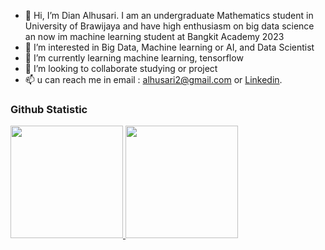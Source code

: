- 👋 Hi, I’m Dian Alhusari. I am an undergraduate Mathematics student in University of Brawijaya and have high enthusiasm on big data science an now im machine learning student at Bangkit Academy 2023
- 👀 I’m interested in Big Data, Machine learning or AI, and Data Scientist
- 🌱 I’m currently learning machine learning, tensorflow 
- 💞️ I’m looking to collaborate studying or project
- 📫 u can reach me in email : alhusari2@gmail.com or [Linkedin](https://www.linkedin.com/in/dianalhusari/).

### Github Statistic
<p align="left">
<a href="https://github.com/alhusari2">
  <img height="180em" src="https://github-readme-stats-eight-theta.vercel.app/api?username=alhusari2&show_icons=true&theme=algolia&include_all_commits=true&count_private=true"/>
  <img height="180em" src="https://github-readme-stats-eight-theta.vercel.app/api/top-langs/?username=alhusari2&layout=compact&langs_count=8&theme=algolia"/>
</a>
</p>

<!---
alhusari2/alhusari2 is a ✨ special ✨ repository because its `README.md` (this file) appears on your GitHub profile.
You can click the Preview link to take a look at your changes.
--->
